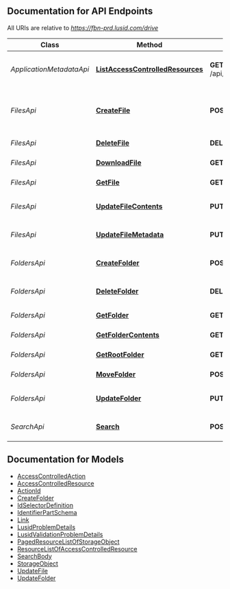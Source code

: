 <a id="documentation-for-api-endpoints"></a>
## Documentation for API Endpoints

All URIs are relative to *https://fbn-prd.lusid.com/drive*

Class | Method | HTTP request | Description
------------ | ------------- | ------------- | -------------
*ApplicationMetadataApi* | [**ListAccessControlledResources**](docs/ApplicationMetadataApi.md#listaccesscontrolledresources) | **GET** /api/metadata/access/resources | [EARLY ACCESS] ListAccessControlledResources: Get resources available for access control
*FilesApi* | [**CreateFile**](docs/FilesApi.md#createfile) | **POST** /api/files | CreateFile: Uploads a file to Lusid Drive. If using an SDK, consider using the UploadAsStreamAsync function for larger files instead.
*FilesApi* | [**DeleteFile**](docs/FilesApi.md#deletefile) | **DELETE** /api/files/{id} | [EARLY ACCESS] DeleteFile: Deletes a file from Drive.
*FilesApi* | [**DownloadFile**](docs/FilesApi.md#downloadfile) | **GET** /api/files/{id}/contents | DownloadFile: Download the file from Drive.
*FilesApi* | [**GetFile**](docs/FilesApi.md#getfile) | **GET** /api/files/{id} | [EARLY ACCESS] GetFile: Get a file stored in Drive.
*FilesApi* | [**UpdateFileContents**](docs/FilesApi.md#updatefilecontents) | **PUT** /api/files/{id}/contents | [EARLY ACCESS] UpdateFileContents: Updates contents of a file in Drive.
*FilesApi* | [**UpdateFileMetadata**](docs/FilesApi.md#updatefilemetadata) | **PUT** /api/files/{id} | [EARLY ACCESS] UpdateFileMetadata: Updates metadata for a file in Drive.
*FoldersApi* | [**CreateFolder**](docs/FoldersApi.md#createfolder) | **POST** /api/folders | [EARLY ACCESS] CreateFolder: Create a new folder in LUSID Drive
*FoldersApi* | [**DeleteFolder**](docs/FoldersApi.md#deletefolder) | **DELETE** /api/folders/{id} | [EARLY ACCESS] DeleteFolder: Delete a specified folder and all subfolders
*FoldersApi* | [**GetFolder**](docs/FoldersApi.md#getfolder) | **GET** /api/folders/{id} | [EARLY ACCESS] GetFolder: Get metadata of folder
*FoldersApi* | [**GetFolderContents**](docs/FoldersApi.md#getfoldercontents) | **GET** /api/folders/{id}/contents | GetFolderContents: List contents of a folder
*FoldersApi* | [**GetRootFolder**](docs/FoldersApi.md#getrootfolder) | **GET** /api/folders | GetRootFolder: List contents of root folder
*FoldersApi* | [**MoveFolder**](docs/FoldersApi.md#movefolder) | **POST** /api/folders/{id} | [EARLY ACCESS] MoveFolder: Move files to specified folder
*FoldersApi* | [**UpdateFolder**](docs/FoldersApi.md#updatefolder) | **PUT** /api/folders/{id} | [EARLY ACCESS] UpdateFolder: Update an existing folder's name, path
*SearchApi* | [**Search**](docs/SearchApi.md#search) | **POST** /api/search | [EARLY ACCESS] Search: Search for a file or folder with a given name and path


<a id="documentation-for-models"></a>
## Documentation for Models

 - [AccessControlledAction](docs/AccessControlledAction.md)
 - [AccessControlledResource](docs/AccessControlledResource.md)
 - [ActionId](docs/ActionId.md)
 - [CreateFolder](docs/CreateFolder.md)
 - [IdSelectorDefinition](docs/IdSelectorDefinition.md)
 - [IdentifierPartSchema](docs/IdentifierPartSchema.md)
 - [Link](docs/Link.md)
 - [LusidProblemDetails](docs/LusidProblemDetails.md)
 - [LusidValidationProblemDetails](docs/LusidValidationProblemDetails.md)
 - [PagedResourceListOfStorageObject](docs/PagedResourceListOfStorageObject.md)
 - [ResourceListOfAccessControlledResource](docs/ResourceListOfAccessControlledResource.md)
 - [SearchBody](docs/SearchBody.md)
 - [StorageObject](docs/StorageObject.md)
 - [UpdateFile](docs/UpdateFile.md)
 - [UpdateFolder](docs/UpdateFolder.md)

